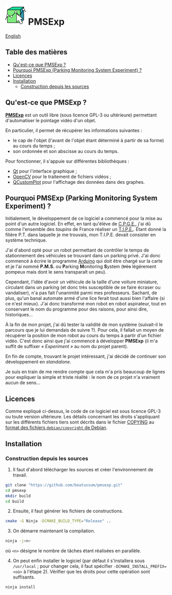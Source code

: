 # <img src="share/icons/com.github.PMSExp.png" width="64" height="64"/> **PMSExp**

[English](README.md)

## Table des matières

- [Qu'est-ce que PMSExp ?](#quest-ce-que-pmsexp)
- [Pourquoi PMSExp (Parking Monitoring System Experiment) ?](#pourquoi-pmsexp-parking-monitoring-system-experiment)
- [Licences](#licences)
- [Installation](#installation)
    - [Construction depuis les sources](#construction-depuis-les-sources)

## Qu'est-ce que PMSExp ?

[**PMSExp**](https://github.com/beatussum/pmsexp/) est un outil libre (sous licence GPL-3 ou ultérieure) permettant d'automatiser le pointage vidéo d'un objet.

En particulier, il permet de récupérer les informations suivantes :
- le cap de l'objet (l'avant de l'objet étant déterminé à partir de sa forme) au cours du temps ;
- son ordonnée et son abscisse au cours du temps.

Pour fonctionner, il s'appuie sur différentes bibliothèques :
- [Qt](https://www.qt.io/) pour l'interface graphique ;
- [OpenCV](https://opencv.org/) pour le traitement de fichiers vidéos ;
- [QCustomPlot](https://www.qcustomplot.com/) pour l'affichage des données dans des graphes.

## Pourquoi PMSExp (Parking Monitoring System Experiment) ?

Initialement, le développement de ce logiciel a commencé pour la mise au point d'un autre logiciel. En effet, en tant qu'élève de [C.P.G.E.](https://www.enseignementsup-recherche.gouv.fr/fr/classes-preparatoires-aux-grandes-ecoles-cpge-46496), j'ai dû comme l'ensemble des _taupins_ de France réaliser un [T.I.P.E.](https://www.scei-concours.fr/tipe.php). Étant donné la filière P.T. dans laquelle je me trouvais, mon T.I.P.E. devait consister en système technique.

J'ai d'abord opté pour un robot permettant de contrôler le temps de stationnement des véhicules se trouvant dans un parking privé. J'ai donc commencé à écrire le programme [Arduino](https://www.arduino.cc/) qui doit être chargé sur la carte et je l'ai nommé **P.M.S.** ou **P**arking **M**onitoring **S**ystem (~~très~~ légérement pompeux mais dont le sens transparaît un peu).

Cependant, l'idée d'avoir un véhicule de la taille d'une voiture miniature, circulant dans un parking (et donc très susceptible de se faire écraser ou vandaliser), n'a pas fait l'unanimité parmi mes professeurs. Sachant, de plus, qu'un banal automate armé d'une lice ferait tout aussi bien l'affaire (si ce n'est mieux). J'ai donc transformé mon robot en robot aspirateur, tout en conservant le nom du programme pour des raisons, pour ainsi dire, historiques…

À la fin de mon projet, j'ai dû tester la validité de mon système (suivait-il le parcours que je lui demandais de suivre ?). Pour cela, il fallait un moyen de récupérer la position de mon robot au cours du temps à partir d'un fichier vidéo. C'est donc ainsi que j'ai commencé à développer **PMSExp** (il m'a suffit de suffixer _« Experiment »_ au nom du projet parent).

En fin de compte, trouvant le projet intéressant, j'ai décidé de continuer son développement en _standalone_.

Je suis en train de me rendre compte que cela m'a pris beaucoup de lignes pour expliquer la simple et triste réalité : le nom de ce projet n'a vraiment aucun de sens…

## Licences

Comme expliqué ci-dessus, le code de ce logiciel est sous licence GPL-3 ou toute version ultérieure. Les détails concernant les droits s'appliquant sur les différents fichiers tiers sont décrits dans le fichier [COPYING](COPYING) au [format des fichiers `debian/copyright` de Debian](https://www.debian.org/doc/packaging-manuals/copyright-format/1.0/).

## Installation

### Construction depuis les sources

1. Il faut d'abord télécharger les sources et créer l'environnement de travail.

```bash
git clone "https://github.com/beatussum/pmsexp.git"
cd pmsexp
mkdir build
cd build
```

2. Ensuite, il faut générer les fichiers de constructions.

```bash
cmake -G Ninja -DCMAKE_BUILD_TYPE="Release" ..
```

3. On démarre maintenant la compilation.

```bash
ninja -j<n>
```

où `<n>` désigne le nombre de tâches étant réalisées en parallèle.

4. On peut enfin installer le logiciel (par défaut il s'installera sous `/usr/local` ; pour changer cela, il faut spécifier `-DCMAKE_INSTALL_PREFIX=<où>` à l'étape 2). Vérifier que les droits pour cette opération sont suffisants.

```bash
ninja install
```
